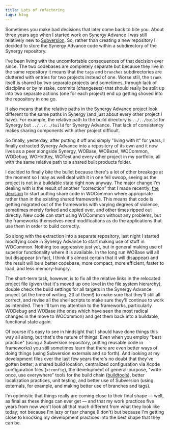```yaml
---
title: Lots of refactoring
tags: blog
---
```


Sometimes you make bad decisions that later come back to bite you. About three years ago when I started work on Synergy Advance I was still relatively new to [Subversion](http://subversion.tigris.org/). So, rather than creating a new repository I decided to store the Synergy Advance code within a subdirectory of the Synergy repository.

I've been living with the uncomfortable consequences of that decision ever since. The two codebases are completely separate but because they live in the same repository it means that the `tags` and `branches` subdirectories are cluttered with entries for two projects instead of one. Worse still, the `trunk` itself is shared by two separate projects and sometimes, through lack of discipline or by mistake, commits (changesets) that should really be split up into two separate actions (one for each project) end up getting shoved into the repository in one go.

It also means that the relative paths in the Synergy Advance project look different to the same paths in Synergy (and just about every other project I have). For example, the relative path to the build directory is `../../build` for Synergy but `../../../build` for Synergy Advance. That lack of consistency makes sharing components with other project difficult.

So finally, yesterday, after putting it off and simply "living with it" for years, I finally extracted Synergy Advance into a repository of its own and it now lives as a peer alongside Synergy, WOBase, WOBezel, WOCommon, WODebug, WOHotKey, WOTest and every other project in my portfolio, all with the same relative path to a shared built products folder.

I decided to finally bite the bullet because there's a lot of other breakage at the moment so I may as well deal with it in one fell swoop, seeing as the project is not in a buildable state right now anyway. The major change I'm dealing with is the result of another "correction" that I made recently; [the decision](http://wincent.com/wiki/Frameworks:_pros_and_cons) to start putting share code in WOCommon where appropriate rather than in the existing shared frameworks. This means that code is getting migrated out of the frameworks with varying degrees of violence, sometimes merely forked and copied over, and other times ripped out directly. New code can start using WOCommon without any problems, but the frameworks themselves need modifications as do the applications that use them in order to build correctly.

So along with the extraction into a separate repository, last night I started modifying code in Synergy Advance to start making use of stuff in WOCommon. Nothing too aggressive just yet, but in general making use of superior functionality where it is available. In the long run WOBase will all but disappear (in fact, I think it's almost certain that it will disappear) and the result will be a better codebase, more compact, more efficient, faster to load, and less memory-hungry.

The short-term task, however, is to fix all the relative links in the relocated project file (given that it's moved up one level in the file system hierarchy), double check the build settings for all targets in the Synergy Advance project (at the time of writing, 23 of them!) to make sure that they'll still all correct, and revise all the shell scripts to make sure they'll continue to work as intended. Then I'll turn my attention to the frameworks, particularly WODebug and WOBase (the ones which have seen the most radical changes in the move to WOCommon) and get them back into a buildable, functional state again.

Of course it's easy to see in hindsight that I should have done things this way all along, but that's the nature of things. Even when you employ "best practice" (using a Subversion repository, putting reusable code in frameworks) you still sometimes learn that there are even better ways of doing things (using Subversion externals and so forth). And looking at my development files over the last few years there's no doubt that they've gotten better; a shared build location, centralized configuration via Xcode configuration files (`xcconfig`), the development of general-purpose, "write once, use everywhere" tools for the build chain ([buildtools](http://wincent.com/a/products/buildtools/)), better localization practices, unit testing, and better use of Subversion (using externals, for example, and making better use of branches and tags).

I'm optimistic that things really are coming close to their final shape — well, as final as these things can ever get — and that my work practices five years from now won't look all that much different from what they look like today; not because I'm lazy or fear change (I don't) but because I'm getting close to knocking my development practices into the best shape that they can be.
